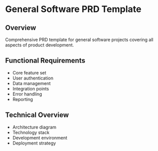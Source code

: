 # General Software PRD Template

## Overview
Comprehensive PRD template for general software projects covering all aspects of product development.

## Functional Requirements
- Core feature set
- User authentication
- Data management
- Integration points
- Error handling
- Reporting

## Technical Overview
- Architecture diagram
- Technology stack
- Development environment
- Deployment strategy
